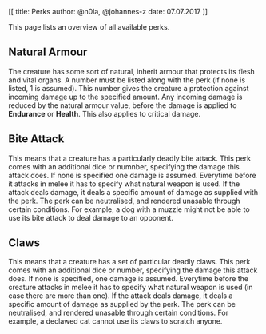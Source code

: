 [[
title: Perks
author: @n0la, @johannes-z
date: 07.07.2017
]]

This page lists an overview of all available perks.

## Natural Armour

The creature has some sort of natural, inherit armour that protects
its flesh and vital organs. A number must be listed along with the
perk (if none is listed, 1 is assumed). This number gives the creature
a protection against incoming damage up to the specified amount. Any
incoming damage is reduced by the natural armour value, before the
damage is applied to **Endurance** or **Health**. This also applies to
critical damage.

## Bite Attack

This means that a creature has a particularly deadly bite attack.
This perk comes with an additional dice or numnber, specifying the
damage this attack does. If none is specified one damage is
assumed. Everytime before it attacks in melee it has to specify what
natural weapon is used. If the attack deals damage, it deals a
specific amount of damage as supplied with the perk. The perk can be
neutralised, and rendered unasable through certain conditions. For
example, a dog with a muzzle might not be able to use its bite attack
to deal damage to an opponent.

## Claws

This means that a creature has a set of particular deadly claws. This
perk comes with an additional dice or number, specifying the damage
this attack does. If none is specified, one damage is
assumed. Everytime before the creature attacks in melee it has to
specify what natural weapon is used (in case there are more than
one). If the attack deals damage, it deals a specific amount of damage
as supplied by the perk.  The perk can be neutralised, and rendered
unasable through certain conditions. For example, a declawed cat
cannot use its claws to scratch anyone.
